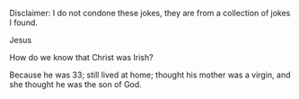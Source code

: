 Disclaimer: I do not condone these jokes, they are from a collection of jokes I found.

Jesus

How do we know that Christ was Irish?

Because he was 33; still lived at home; thought his mother was a virgin, and she thought he was the son of God.

